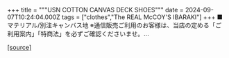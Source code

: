 +++
title = """USN COTTON CANVAS DECK SHOES"""
date = 2024-09-07T10:24:04.000Z
tags = ["clothes","The REAL McCOY'S IBARAKI"]
+++
■マテリアル/別注キャンバス地 ※通信販売ご利用のお客様は、当店の定める「ご利用案内」「特商法」を必ずご確認くださいませ。...

[[source]](https://the-realmccoys.ocnk.net/product/881)
